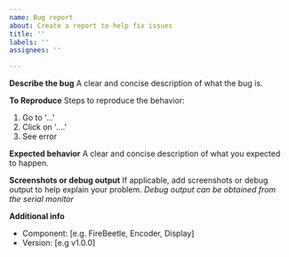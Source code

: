 ```yaml
---
name: Bug report
about: Create a report to help fix issues
title: ''
labels: ''
assignees: ''

---
```


**Describe the bug**
A clear and concise description of what the bug is.

**To Reproduce**
Steps to reproduce the behavior:
1. Go to '...'
2. Click on '....'
3. See error

**Expected behavior**
A clear and concise description of what you expected to happen.

**Screenshots or debug output**
If applicable, add screenshots or debug output to help explain your problem.
*Debug output can be obtained from the serial monitor*

**Additional info**
 - Component: [e.g. FireBeetle, Encoder, Display]
 - Version: [e.g v1.0.0]
